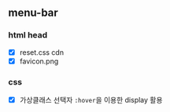 ## menu-bar

### html head
- [X] reset.css cdn
- [X] favicon.png

### css
- [X] 가상클래스 선택자 `:hover`을 이용한 display 활용